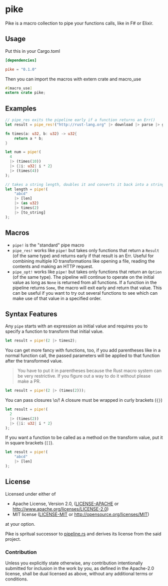 # pike

Pike is a macro collection to pipe your functions calls, like in F# or Elixir.

## Usage

Put this in your Cargo.toml
```toml
[dependencies]

pike = "0.1.0"
```

Then you can import the macros with extern crate and macro_use
```rust
#[macro_use]
extern crate pike;
```

## Examples

```rust
// pipe_res exits the pipeline early if a function returns an Err()
let result = pipe_res!("http://rust-lang.org" |> download |> parse |> get_links)
```

```rust
fn times(a: u32, b: u32) -> u32{
    return a * b;
}

let num = pipe!(
  4
  |> (times(10))
  |> {|i: u32| i * 2}
  |> (times(4))
);

// takes a string length, doubles it and converts it back into a string
let length = pipe!(
    "abcd"
    |> [len]
    |> (as u32)
    |> times(2)
    |> [to_string]
);
```

## Macros

- `pipe!` is the "standard" pipe macro
- `pipe_res!` works like `pipe!` but takes only functions that return a `Result` (of the
  same type) and returns early if that result is an Err. Useful for combining multiple IO
  transformations like opening a file, reading the contents and making an HTTP request.
- `pipe_opt!` works like `pipe!` but takes only functions that return an `Option` (of the same type).
  The pipeline will continue to operate on the initial value as long as `None` is returned from all functions.
  If a function in the pipeline returns `Some`, the macro will exit early and return that value.
  This can be useful if you want to try out several functions to see which can make use of that value in a specified order.

## Syntax Features

Any `pipe` starts with an expression as initial value and requires you
to specify a function to transform that initial value.
```rust
let result = pipe!(2 |> times2);
```

You can get more fancy with functions, too, if you add parentheses like
in a normal function call, the passed parameters will be applied to that
function after the transformed value.

> You have to put it in parentheses
because the Rust macro system can be very restrictive.
If you figure out a way to do it without please make a PR.

```rust
let result = pipe!(2 |> (times(2)));
```

You can pass closures \o/! A closure must be wrapped in curly brackets (`{}`)
```rust
let result = pipe!(
  2
  |> (times(2))
  |> {|i: u32| i * 2}
);
```

If you want a function to be called as a method on the transform value,
put it in square brackets (`[]`).
```rust
let result = pipe!(
    "abcd"
    |> [len]
);
```

## License

Licensed under either of

 * Apache License, Version 2.0, ([LICENSE-APACHE](LICENSE-APACHE) or http://www.apache.org/licenses/LICENSE-2.0)
 * MIT license ([LICENSE-MIT](LICENSE-MIT) or http://opensource.org/licenses/MIT)

at your option.

Pike is spritual successor to [pipeline.rs](https://github.com/johannhof/pipeline.rs) and derives its license from the said project.

### Contribution

Unless you explicitly state otherwise, any contribution intentionally
submitted for inclusion in the work by you, as defined in the Apache-2.0
license, shall be dual licensed as above, without any additional terms or
conditions.
